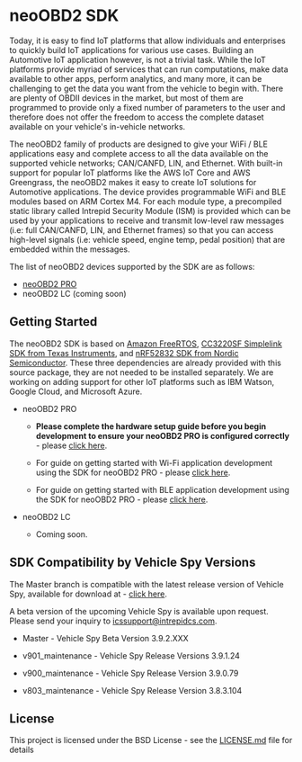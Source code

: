 # neoOBD2 SDK

Today, it is easy to find IoT platforms that allow individuals and enterprises to quickly build IoT applications for various use cases. Building an Automotive IoT application however, is not a trivial task. While the IoT platforms provide myriad of services that can run computations, make data available to other apps, perform analytics, and many more, it can be challenging to get the data you want from the vehicle to begin with. There are plenty of OBDII devices in the market, but most of them are programmed to provide only a fixed number of parameters to the user and therefore does not offer the freedom to access the complete dataset available on your vehicle's in-vehicle networks.

The neoOBD2 family of products are designed to give your WiFi / BLE applications easy and complete access to all the data available on the supported vehicle networks; CAN/CANFD, LIN, and Ethernet. With built-in support for popular IoT platforms like the AWS IoT Core and AWS Greengrass, the neoOBD2 makes it easy to create IoT solutions for Automotive applications. The device provides programmable WiFi and BLE modules based on ARM Cortex M4. For each module type, a precompiled static library called Intrepid Security Module (ISM) is provided which can be used by your applications to receive and transmit low-level raw messages (i.e: full CAN/CANFD, LIN, and Ethernet frames) so that you can access high-level signals (i.e: vehicle speed, engine temp, pedal position) that are embedded within the messages.

The list of neoOBD2 devices supported by the SDK are as follows:

* [neoOBD2 PRO](https://www.intrepidcs.com/products/vehicle-network-adapters/neoobd-2-pro/)
* neoOBD2 LC (coming soon)

## Getting Started

The neoOBD2 SDK is based on [Amazon FreeRTOS](https://aws.amazon.com/documentation/freertos/), [CC3220SF Simplelink SDK from Texas Instruments](http://www.ti.com/tool/SIMPLELINK-CC3220-SDK), and [nRF52832 SDK from Nordic Semiconductor](https://www.nordicsemi.com/eng/Products/Bluetooth-low-energy/nRF52832). These three dependencies are already provided with this source package, they are not needed to be installed separately. We are working on adding support for other IoT platforms such as IBM Watson, Google Cloud, and Microsoft Azure.

* neoOBD2 PRO

	* **Please complete the hardware setup guide before you begin development to ensure your neoOBD2 PRO is configured correctly** - please [click here](docs/neoobd2_pro/readme/OBD2PRO_HW_SETUP_GUIDE.md).

	* For guide on getting started with Wi-Fi application development using the SDK for neoOBD2 PRO - please [click here](docs/neoobd2_pro/readme/OBD2PRO_WIFI_GETTING_STARTED.md).

	* For guide on getting started with BLE application development using the SDK for neoOBD2 PRO - please [click here](docs/neoobd2_pro/readme/OBD2PRO_BLE_GETTING_STARTED.md).

* neoOBD2 LC

    * Coming soon.

## SDK Compatibility by Vehicle Spy Versions

The Master branch is compatible with the latest release version of Vehicle Spy, available for download at - [click here](https://www.intrepidcs.com/main/updates).

A beta version of the upcoming Vehicle Spy is available upon request. Please send your inquiry to icssupport@intrepidcs.com.

* Master - Vehicle Spy Beta Version 3.9.2.XXX

* v901_maintenance - Vehicle Spy Release Versions 3.9.1.24

* v900_maintenance - Vehicle Spy Release Version 3.9.0.79

* v803_maintenance - Vehicle Spy Release Version 3.8.3.104

## License

This project is licensed under the BSD License - see the [LICENSE.md](LICENSE.md) file for details
